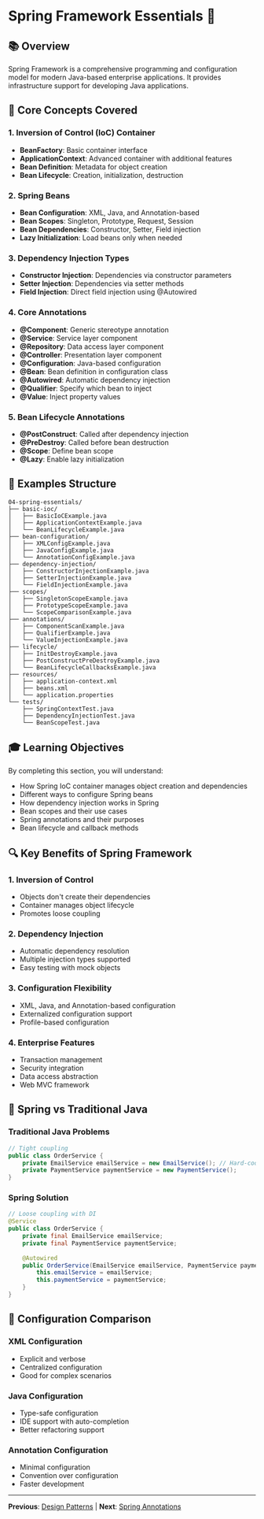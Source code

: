 # Spring Framework Essentials 🌱

## 📚 Overview
Spring Framework is a comprehensive programming and configuration model for modern Java-based enterprise applications. It provides infrastructure support for developing Java applications.

## 🎯 Core Concepts Covered

### 1. Inversion of Control (IoC) Container
- **BeanFactory**: Basic container interface
- **ApplicationContext**: Advanced container with additional features
- **Bean Definition**: Metadata for object creation
- **Bean Lifecycle**: Creation, initialization, destruction

### 2. Spring Beans
- **Bean Configuration**: XML, Java, and Annotation-based
- **Bean Scopes**: Singleton, Prototype, Request, Session
- **Bean Dependencies**: Constructor, Setter, Field injection
- **Lazy Initialization**: Load beans only when needed

### 3. Dependency Injection Types
- **Constructor Injection**: Dependencies via constructor parameters
- **Setter Injection**: Dependencies via setter methods
- **Field Injection**: Direct field injection using @Autowired

### 4. Core Annotations
- **@Component**: Generic stereotype annotation
- **@Service**: Service layer component
- **@Repository**: Data access layer component
- **@Controller**: Presentation layer component
- **@Configuration**: Java-based configuration
- **@Bean**: Bean definition in configuration class
- **@Autowired**: Automatic dependency injection
- **@Qualifier**: Specify which bean to inject
- **@Value**: Inject property values

### 5. Bean Lifecycle Annotations
- **@PostConstruct**: Called after dependency injection
- **@PreDestroy**: Called before bean destruction
- **@Scope**: Define bean scope
- **@Lazy**: Enable lazy initialization

## 📁 Examples Structure

```
04-spring-essentials/
├── basic-ioc/
│   ├── BasicIoCExample.java
│   ├── ApplicationContextExample.java
│   └── BeanLifecycleExample.java
├── bean-configuration/
│   ├── XMLConfigExample.java
│   ├── JavaConfigExample.java
│   └── AnnotationConfigExample.java
├── dependency-injection/
│   ├── ConstructorInjectionExample.java
│   ├── SetterInjectionExample.java
│   └── FieldInjectionExample.java
├── scopes/
│   ├── SingletonScopeExample.java
│   ├── PrototypeScopeExample.java
│   └── ScopeComparisonExample.java
├── annotations/
│   ├── ComponentScanExample.java
│   ├── QualifierExample.java
│   └── ValueInjectionExample.java
├── lifecycle/
│   ├── InitDestroyExample.java
│   ├── PostConstructPreDestroyExample.java
│   └── BeanLifecycleCallbacksExample.java
├── resources/
│   ├── application-context.xml
│   ├── beans.xml
│   └── application.properties
└── tests/
    ├── SpringContextTest.java
    ├── DependencyInjectionTest.java
    └── BeanScopeTest.java
```

## 🎓 Learning Objectives

By completing this section, you will understand:
- How Spring IoC container manages object creation and dependencies
- Different ways to configure Spring beans
- How dependency injection works in Spring
- Bean scopes and their use cases
- Spring annotations and their purposes
- Bean lifecycle and callback methods

## 🔍 Key Benefits of Spring Framework

### 1. Inversion of Control
- Objects don't create their dependencies
- Container manages object lifecycle
- Promotes loose coupling

### 2. Dependency Injection
- Automatic dependency resolution
- Multiple injection types supported
- Easy testing with mock objects

### 3. Configuration Flexibility
- XML, Java, and Annotation-based configuration
- Externalized configuration support
- Profile-based configuration

### 4. Enterprise Features
- Transaction management
- Security integration
- Data access abstraction
- Web MVC framework

## 🚀 Spring vs Traditional Java

### Traditional Java Problems
```java
// Tight coupling
public class OrderService {
    private EmailService emailService = new EmailService(); // Hard-coded dependency
    private PaymentService paymentService = new PaymentService();
}
```

### Spring Solution
```java
// Loose coupling with DI
@Service
public class OrderService {
    private final EmailService emailService;
    private final PaymentService paymentService;
    
    @Autowired
    public OrderService(EmailService emailService, PaymentService paymentService) {
        this.emailService = emailService;
        this.paymentService = paymentService;
    }
}
```

## 🔧 Configuration Comparison

### XML Configuration
- Explicit and verbose
- Centralized configuration
- Good for complex scenarios

### Java Configuration
- Type-safe configuration
- IDE support with auto-completion
- Better refactoring support

### Annotation Configuration
- Minimal configuration
- Convention over configuration
- Faster development

---

**Previous**: [Design Patterns](../03-design-patterns/README.md) | **Next**: [Spring Annotations](../05-spring-annotations/README.md) 